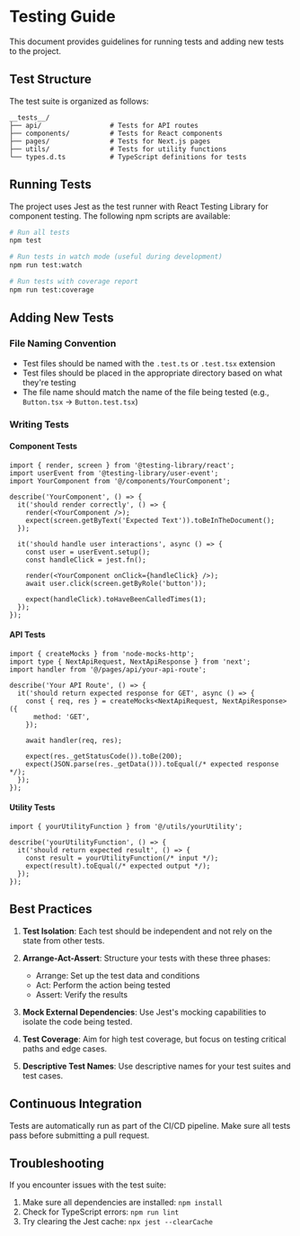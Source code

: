# Testing Guide

This document provides guidelines for running tests and adding new tests to the project.

## Test Structure

The test suite is organized as follows:

```
__tests__/
├── api/                 # Tests for API routes
├── components/          # Tests for React components
├── pages/               # Tests for Next.js pages
├── utils/               # Tests for utility functions
└── types.d.ts           # TypeScript definitions for tests
```

## Running Tests

The project uses Jest as the test runner with React Testing Library for component testing. The following npm scripts are available:

```bash
# Run all tests
npm test

# Run tests in watch mode (useful during development)
npm run test:watch

# Run tests with coverage report
npm run test:coverage
```

## Adding New Tests

### File Naming Convention

- Test files should be named with the `.test.ts` or `.test.tsx` extension
- Test files should be placed in the appropriate directory based on what they're testing
- The file name should match the name of the file being tested (e.g., `Button.tsx` → `Button.test.tsx`)

### Writing Tests

#### Component Tests

```tsx
import { render, screen } from '@testing-library/react';
import userEvent from '@testing-library/user-event';
import YourComponent from '@/components/YourComponent';

describe('YourComponent', () => {
  it('should render correctly', () => {
    render(<YourComponent />);
    expect(screen.getByText('Expected Text')).toBeInTheDocument();
  });

  it('should handle user interactions', async () => {
    const user = userEvent.setup();
    const handleClick = jest.fn();
    
    render(<YourComponent onClick={handleClick} />);
    await user.click(screen.getByRole('button'));
    
    expect(handleClick).toHaveBeenCalledTimes(1);
  });
});
```

#### API Tests

```tsx
import { createMocks } from 'node-mocks-http';
import type { NextApiRequest, NextApiResponse } from 'next';
import handler from '@/pages/api/your-api-route';

describe('Your API Route', () => {
  it('should return expected response for GET', async () => {
    const { req, res } = createMocks<NextApiRequest, NextApiResponse>({
      method: 'GET',
    });
    
    await handler(req, res);
    
    expect(res._getStatusCode()).toBe(200);
    expect(JSON.parse(res._getData())).toEqual(/* expected response */);
  });
});
```

#### Utility Tests

```tsx
import { yourUtilityFunction } from '@/utils/yourUtility';

describe('yourUtilityFunction', () => {
  it('should return expected result', () => {
    const result = yourUtilityFunction(/* input */);
    expect(result).toEqual(/* expected output */);
  });
});
```

## Best Practices

1. **Test Isolation**: Each test should be independent and not rely on the state from other tests.

2. **Arrange-Act-Assert**: Structure your tests with these three phases:
   - Arrange: Set up the test data and conditions
   - Act: Perform the action being tested
   - Assert: Verify the results

3. **Mock External Dependencies**: Use Jest's mocking capabilities to isolate the code being tested.

4. **Test Coverage**: Aim for high test coverage, but focus on testing critical paths and edge cases.

5. **Descriptive Test Names**: Use descriptive names for your test suites and test cases.

## Continuous Integration

Tests are automatically run as part of the CI/CD pipeline. Make sure all tests pass before submitting a pull request.

## Troubleshooting

If you encounter issues with the test suite:

1. Make sure all dependencies are installed: `npm install`
2. Check for TypeScript errors: `npm run lint`
3. Try clearing the Jest cache: `npx jest --clearCache`
